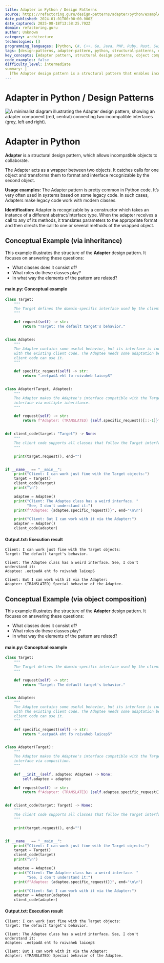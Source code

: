 ```yaml
---
title: Adapter in Python / Design Patterns
source: https://refactoring.guru/design-patterns/adapter/python/example#lang-features
date_published: 2024-01-01T00:00:00.000Z
date_captured: 2025-08-18T13:58:25.702Z
domain: refactoring.guru
author: Unknown
category: architecture
technologies: []
programming_languages: [Python, C#, C++, Go, Java, PHP, Ruby, Rust, Swift, TypeScript]
tags: [design-patterns, adapter-pattern, python, structural-patterns, object-oriented, code-design, software-architecture, inheritance, composition, legacy-systems]
key_concepts: [Adapter pattern, structural design patterns, object composition, multiple inheritance, interface compatibility, client-adaptee interaction, legacy code integration, design principles]
code_examples: false
difficulty_level: intermediate
summary: |
  [The Adapter design pattern is a structural pattern that enables incompatible objects to collaborate by acting as a wrapper. This article explains the pattern's core concept, where an Adapter transforms calls from one object's interface to another's. It provides two detailed conceptual examples in Python, demonstrating how to implement the Adapter pattern using both multiple inheritance and object composition. The content highlights the pattern's utility in integrating legacy code with modern classes and its identification by a constructor taking a different abstract/interface type.]
---
```

# Adapter in Python / Design Patterns

![A minimalist diagram illustrating the Adapter design pattern, showing an adapter component (red, central) connecting two incompatible interfaces (grey, left and right).](/images/patterns/cards/adapter-mini.png)

# **Adapter** in Python

**Adapter** is a structural design pattern, which allows incompatible objects to collaborate.

The Adapter acts as a wrapper between two objects. It catches calls for one object and transforms them to format and interface recognizable by the second object.

**Usage examples:** The Adapter pattern is pretty common in Python code. It’s very often used in systems based on some legacy code. In such cases, Adapters make legacy code work with modern classes.

**Identification:** Adapter is recognizable by a constructor which takes an instance of a different abstract/interface type. When the adapter receives a call to any of its methods, it translates parameters to the appropriate format and then directs the call to one or several methods of the wrapped object.

## Conceptual Example (via inheritance)

This example illustrates the structure of the **Adapter** design pattern. It focuses on answering these questions:

*   What classes does it consist of?
*   What roles do these classes play?
*   In what way the elements of the pattern are related?

#### **main.py:** Conceptual example

```python
class Target:
    """
    The Target defines the domain-specific interface used by the client code.
    """

    def request(self) -> str:
        return "Target: The default target's behavior."


class Adaptee:
    """
    The Adaptee contains some useful behavior, but its interface is incompatible
    with the existing client code. The Adaptee needs some adaptation before the
    client code can use it.
    """

    def specific_request(self) -> str:
        return ".eetpadA eht fo roivaheb laicepS"


class Adapter(Target, Adaptee):
    """
    The Adapter makes the Adaptee's interface compatible with the Target's
    interface via multiple inheritance.
    """

    def request(self) -> str:
        return f"Adapter: (TRANSLATED) {self.specific_request()[::-1]}"


def client_code(target: "Target") -> None:
    """
    The client code supports all classes that follow the Target interface.
    """

    print(target.request(), end="")


if __name__ == "__main__":
    print("Client: I can work just fine with the Target objects:")
    target = Target()
    client_code(target)
    print("\n")

    adaptee = Adaptee()
    print("Client: The Adaptee class has a weird interface. "
          "See, I don't understand it:")
    print(f"Adaptee: {adaptee.specific_request()}", end="\n\n")

    print("Client: But I can work with it via the Adapter:")
    adapter = Adapter()
    client_code(adapter)
```

#### **Output.txt:** Execution result

```
Client: I can work just fine with the Target objects:
Target: The default target's behavior.

Client: The Adaptee class has a weird interface. See, I don't understand it:
Adaptee: .eetpadA eht fo roivaheb laicepS

Client: But I can work with it via the Adapter:
Adapter: (TRANSLATED) Special behavior of the Adaptee.
```

## Conceptual Example (via object composition)

This example illustrates the structure of the **Adapter** design pattern. It focuses on answering these questions:

*   What classes does it consist of?
*   What roles do these classes play?
*   In what way the elements of the pattern are related?

#### **main.py:** Conceptual example

```python
class Target:
    """
    The Target defines the domain-specific interface used by the client code.
    """

    def request(self) -> str:
        return "Target: The default target's behavior."


class Adaptee:
    """
    The Adaptee contains some useful behavior, but its interface is incompatible
    with the existing client code. The Adaptee needs some adaptation before the
    client code can use it.
    """

    def specific_request(self) -> str:
        return ".eetpadA eht fo roivaheb laicepS"


class Adapter(Target):
    """
    The Adapter makes the Adaptee's interface compatible with the Target's
    interface via composition.
    """

    def __init__(self, adaptee: Adaptee) -> None:
        self.adaptee = adaptee

    def request(self) -> str:
        return f"Adapter: (TRANSLATED) {self.adaptee.specific_request()[::-1]}"


def client_code(target: Target) -> None:
    """
    The client code supports all classes that follow the Target interface.
    """

    print(target.request(), end="")


if __name__ == "__main__":
    print("Client: I can work just fine with the Target objects:")
    target = Target()
    client_code(target)
    print("\n")

    adaptee = Adaptee()
    print("Client: The Adaptee class has a weird interface. "
          "See, I don't understand it:")
    print(f"Adaptee: {adaptee.specific_request()}", end="\n\n")

    print("Client: But I can work with it via the Adapter:")
    adapter = Adapter(adaptee)
    client_code(adapter)
```

#### **Output.txt:** Execution result

```
Client: I can work just fine with the Target objects:
Target: The default target's behavior.

Client: The Adaptee class has a weird interface. See, I don't understand it:
Adaptee: .eetpadA eht fo roivaheb laicepS

Client: But I can work with it via the Adapter:
Adapter: (TRANSLATED) Special behavior of the Adaptee.
```